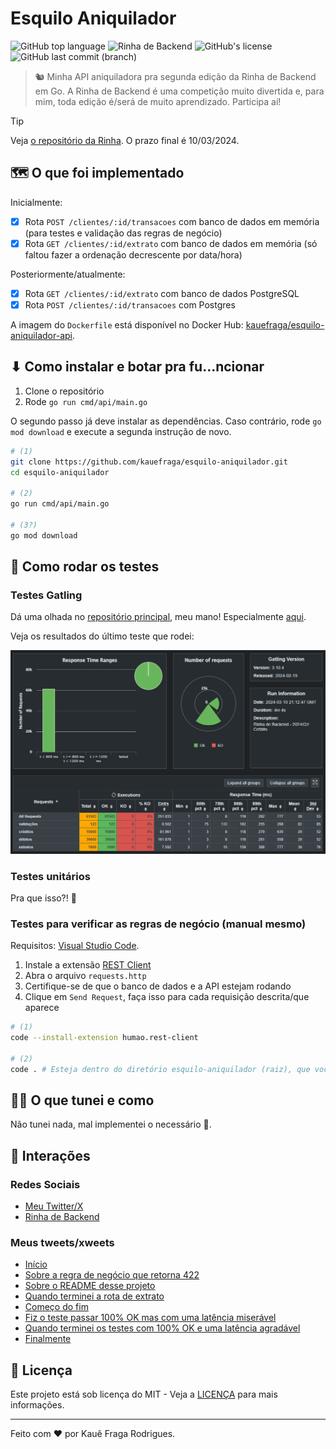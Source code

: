 # Esquilo Aniquilador

![GitHub top language](https://img.shields.io/github/languages/top/kauefraga/esquilo-aniquilador)
![Rinha de Backend](https://img.shields.io/badge/Rinha_de-Backend-8A2BE2)
![GitHub's license](https://img.shields.io/github/license/kauefraga/esquilo-aniquilador)
![GitHub last commit (branch)](https://img.shields.io/github/last-commit/kauefraga/esquilo-aniquilador/main)

> 🐿 Minha API aniquiladora pra segunda edição da Rinha de Backend em Go. A Rinha de Backend é uma competição muito divertida e, para mim, toda edição é/será de muito aprendizado. Participa aí!

> [!TIP]
> Veja [o repositório da Rinha](https://github.com/zanfranceschi/rinha-de-backend-2024-q1). O prazo final é 10/03/2024.

## 🗺 O que foi implementado

Inicialmente:

- [x] Rota `POST /clientes/:id/transacoes` com banco de dados em memória (para testes e validação das regras de negócio)
- [x] Rota `GET /clientes/:id/extrato` com banco de dados em memória (só faltou fazer a ordenação decrescente por data/hora)

Posteriormente/atualmente:

- [x] Rota `GET /clientes/:id/extrato` com banco de dados PostgreSQL
- [x] Rota `POST /clientes/:id/transacoes` com Postgres

A imagem do `Dockerfile` está disponível no Docker Hub: [kauefraga/esquilo-aniquilador-api](https://hub.docker.com/repository/docker/kauefraga/esquilo-aniquilador-api/general).

## ⬇ Como instalar e botar pra fu...ncionar

1. Clone o repositório
2. Rode `go run cmd/api/main.go`

O segundo passo já deve instalar as dependências. Caso contrário, rode `go mod download` e execute a segunda instrução de novo.

```bash
# (1)
git clone https://github.com/kauefraga/esquilo-aniquilador.git
cd esquilo-aniquilador

# (2)
go run cmd/api/main.go

# (3?)
go mod download
```

## 🧪 Como rodar os testes

### Testes Gatling

Dá uma olhada no [repositório principal](https://github.com/zanfranceschi/rinha-de-backend-2024-q1), meu mano! Especialmente [aqui](https://github.com/zanfranceschi/rinha-de-backend-2024-q1?tab=readme-ov-file#ferramenta-de-teste).

Veja os resultados do último teste que rodei:

![Resultados do teste de estresse](.github/resultado.png)

### Testes unitários

Pra que isso?! 🤡

### Testes para verificar as regras de negócio (manual mesmo)

Requisitos: [Visual Studio Code](https://code.visualstudio.com).

1. Instale a extensão [REST Client](https://marketplace.visualstudio.com/items?itemName=humao.rest-client)
2. Abra o arquivo `requests.http`
3. Certifique-se de que o banco de dados e a API estejam rodando
4. Clique em `Send Request`, faça isso para cada requisição descrita/que aparece

```bash
# (1)
code --install-extension humao.rest-client

# (2)
code . # Esteja dentro do diretório esquilo-aniquilador (raiz), que você clonou
```

## 🧙‍♂️ O que tunei e como

Não tunei nada, mal implementei o necessário 🤣.

## 🌳 Interações

### Redes Sociais

- [Meu Twitter/X](https://twitter.com/rkauefraga)
- [Rinha de Backend](https://twitter.com/rinhadebackend)

### Meus tweets/xweets

- [Início](https://twitter.com/rkauefraga/status/1757072132729639271)
- [Sobre a regra de negócio que retorna 422](https://twitter.com/rkauefraga/status/1757524333629464861)
- [Sobre o README desse projeto](https://twitter.com/rkauefraga/status/1757606382570782877)
- [Quando terminei a rota de extrato](https://twitter.com/rkauefraga/status/1757870172969246833)
- [Começo do fim](https://twitter.com/rkauefraga/status/1766865225473524221)
- [Fiz o teste passar 100% OK mas com uma latência miserável](https://twitter.com/rkauefraga/status/1766918566425612487)
- [Quando terminei os testes com 100% OK e uma latência agradável](https://twitter.com/rkauefraga/status/1766939474020167970)
- [Finalmente](https://twitter.com/rkauefraga/status/1766954158010052674)

## 📝 Licença

Este projeto está sob licença do MIT - Veja a [LICENÇA](https://github.com/kauefraga/esquilo-aniquilador/blob/main/LICENSE) para mais informações.

---

Feito com ❤ por Kauê Fraga Rodrigues.

